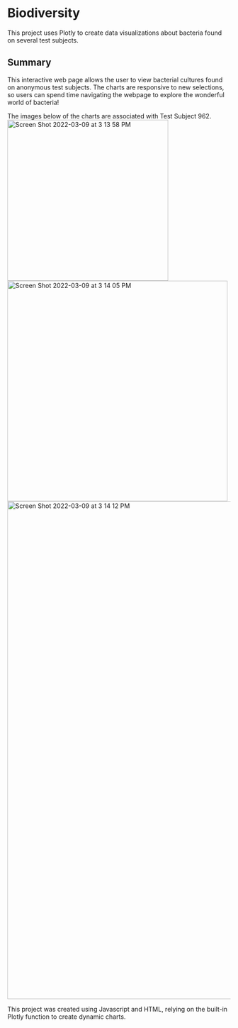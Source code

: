 # Biodiversity
This project uses Plotly to create data visualizations about bacteria found on several test subjects.

## Summary ##

This interactive web page allows the user to view bacterial cultures found on anonymous test subjects. The charts are responsive to new selections, so users can spend time navigating the webpage to explore the wonderful world of bacteria!

The images below of the charts are associated with Test Subject 962.
<img width="363" alt="Screen Shot 2022-03-09 at 3 13 58 PM" src="https://user-images.githubusercontent.com/95657458/157527089-81f8b3f5-b1f4-4a56-afa0-ac15eecc8454.png">
<img width="497" alt="Screen Shot 2022-03-09 at 3 14 05 PM" src="https://user-images.githubusercontent.com/95657458/157527242-13d67c65-8eb1-47a8-98ed-0fa7c3ddbc80.png">
<img width="1123" alt="Screen Shot 2022-03-09 at 3 14 12 PM" src="https://user-images.githubusercontent.com/95657458/157527260-abf6fdb1-44e8-4050-a9fe-52ac655cb8e1.png">

This project was created using Javascript and HTML, relying on the built-in Plotly function to create dynamic charts. 
